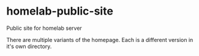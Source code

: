 # homelab-public-site
Public site for homelab server

There are multiple variants of the homepage. Each is a different version in it's own directory.
